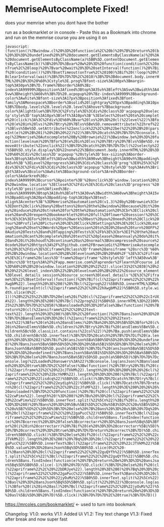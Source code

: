 # MemriseAutocomplete Fixed!
does your memrise when you dont have the bother

run as a bookmarklet or in console - Paste this as a Bookmark into chrome and run on the memrise course you are using it on

```javascript:(function()%7Bwindow.cl%20%3D%20function(a%2C%20b)%20%7B%20return%20(b%20%3D%3D%20undefined%20%3F%20document.getElementsByClassName(a)%20%3A%20document.getElementsByClassName(a)%5B0%5D.contentDocument.getElementsByClassName(b))%3B%20%7D%3Bvar%20w%20%3D%20function(condition%2C%20onTrue%2C%20loop)%20%7Bvar%20wait%20%3D%20setInterval(function()%20%7Bif%20(condition())%20%7BsetTimeout(onTrue%2C%20100)%3Bif%20(!loop)%20%7BclearInterval(wait)%3B%7D%7D%7D%2C%2010)%3B%7D%3Bdocument.body.innerHTML%20%2B%3D%20%60%3Cstyle%3E.prog%7Bfont-size%3A100px%3Bmargin-top%3A50px%3B%7D.frame%7Bborder%3A0%3Bz-index%3A99999%3Bposition%3Afixed%3Btop%3A35vh%3Bleft%3A5vw%3Bwidth%3A45vw%3Bheight%3A60vh%3B%7D%20.acpopup%20%7Bz-index%3A9999%3Bbackground-color%3Awhite%3Bfont-size%3A17px%3Bposition%3Afixed%3Bfont-family%3AMonospace%3Bborder%3Asolid%20lightgray%205px%3Bpadding%3A10px%3B%7Dbody.levels%20.levels%20.level%3Ahover%7Bbackground-color%3Alightblue%3B%7D%3C%2Fstyle%3E%3Cdiv%20class%3D'acpopup%20selectp'style%3D'top%3A10px%3Bleft%3A10px%3B'%3ESelect%20set%20to%20complete%20(click)%3A%3C%2Fdiv%3E%60%3Bvar%20lvs%20%3D%20cl(%22level%22)%3Bfor%20(e%20in%20lvs)%20%7Btry%20%7Blvs%5Be%5D.removeAttribute(%22href%22)%3Blvs%5Be%5D.setAttribute(%22onclick%22%2C%20%22be(%22%20%2B%20(parseInt(e)%20%2B%201)%20%2B%20%22)%22)%3B%7D%20catch%20%7B%7D%7Dconsole.log(%22Memrise%20Autocomplete%20By%20Brownie%22)%3Bwindow.be%20%3D%20function(levelnum)%20%7Bfor%20(e%20in%20lvs)%20%7Btry%20%7Blvs%5Be%5D.removeAttribute(%22onclick%22)%3B%7D%20catch%20%7B%7D%7Dcl(%22selectp%22)%5B0%5D.style.display%3D%22none%22%3Bdocument.body.innerHTML%20%2B%3D%20%60%3Cdiv%20class%3D'acpopup'%20style%3D'box-sizing%3Aborder-box%3Btop%3A5vh%3Bleft%3A5vw%3Bwidth%3A90vw%3Bheight%3A90vh%3Bpadding%3A5vh%3B'%3ELevel%20progress%3A%20%3Cdiv%20class%3D'prog'%3E0%25%3C%2Fdiv%3E%3C%2Fdiv%3E%3Cdiv%20class%3D'acpopup'%20style%3D'top%3A4vh%3Bright%3A5vw%3Bcolor%3Awhite%3Bbackground-color%3Ared%3Bborder-color%3Adarkred%3Bz-index%3A99999%3Bcursor%3Apointer%3B'%20onclick%3D'window.location%20%3D%20window.location'%3EClose%3C%2Fdiv%3E%3Cdiv%20class%3D'progress'%20style%3D'position%3Afixed%3Bz-index%3A99999%3Btop%3A10vh%3Bleft%3A30vw%3Bwidth%3A60vw%3Bheight%3A15vh%3Bpadding%3A20px%3Bpadding-top%3A10px%3Btext-align%3Acenter%3B'%3EMemrise%20automation%20(v1.3)%20by%20Brownie%3Cbr%3EDont%20click%20any%20buttons%20on%20the%20window%20because%20it%20may%20induce%20a%20stroke%20for%20the%20automation%20%3Cbr%3EClick%20close%20and%20reopen%20bookmarklet%20to%20full%20flower%20session!%20%3Cbr%3E%3Cb%3EFor%20this%20to%20work%20best%20you%20need%20to%20Click%20Your%20Profile%20Picture%20%3E%20Click%20Settings%20%3E%20Click%20Learing%20and%20set%20Words%20per%20Session%20to%2020%20and%20turn%20OFF%20Audio%20Tests%20and%20Tapping%20Tests%3C%2Fb%3E%3Cbr%3EIf%20the%20automation%20cant%20complete%20a%20test%2C%20please%20mannualy%20do%20it%20and%20it%20shoudl%20continue%20as%20normal%3BUncompressed%20source%20code%20at%20https%3A%2F%2Fgithub.com%2FBrownieGit%2FMemriseAutocomplete%20%3C%2Fdiv%3E%3Ciframe%20class%3D'frame%20ansiframe'%20src%3D'%60%20%2B%20window.location%20%2B%20levelnum%20%2B%20%60%2F'%3E%3C%2Fiframe%3E%3Ciframe%20class%3D'frame%20apriframe'%20style%3D'left%3A50vw%3B'%20src%3D'https%3A%2F%2Fapp.memrise.com%2Faprender%2Flearn%3Fcourse_id%3D%60%20%2B%20(window.location%20%2B%20%22%22).slice(31%2C%2038)%20%2B%20%22%26level_index%3D%22%2B%20levelnum%20%2B%20%22%26source_element%3Dlevel_details_session%26source_screen%3Dlevel_details'%3E%3C%2Fiframe%3E%22%3BsetInterval(function()%20%7Bif(cl(%22apriframe%22%2C%20%22hXwgbM%22).length%20%3E%200)%20%7Bcl(%22prog%22)%5B0%5D.innerHTML%3DMath.round(parseInt(cl(%22apriframe%22%2C%20%22hXwgbM%22)%5B0%5D.style.width.slice(0%2C-1)))%2B%22%25%22%3B%7D%20else%20if%20(cl(%22apriframe%22%2C%20%22cIrUXA%22).length%20%3E%200)%20%7Bcl(%22prog%22)%5B0%5D.innerHTML%3D%22100%25%22%3B%7D%7D%2C%2050)%3Bansloaded%20%3D%20false%3Bw(function()%20%7Breturn%20(cl(%22ansiframe%22%2C%20%22text-text%22).length%20%3E%200)%3B%7D%2C%20function()%20%7BansJson%20%3D%20%7B%7D%3BansElems%20%3D%20cl(%22ansiframe%22%2C%20%22text-text%22)%3Bfor%20(e%20in%20ansElems)%20%7Ba%20%3D%20%5B%5D%3Bfor%20(c%20in%20ansElems%5Be%5D.children)%20%7Btry%20%7Bif%20(ansElems%5Be%5D.children%5Bc%5D.classList.contains(%22col%22))%20%7Ba.push(ansElems%5Be%5D.children%5Bc%5D.innerText)%3B%7D%7D%20catch%20%7B%7D%7Dif%20(a.length%20%3D%3D%202)%20%7Bif%20(ansJson%5Ba%5B0%5D%5D%20%3D%3D%20undefined)%20%7BansJson%5Ba%5B0%5D%5D%20%3D%20%5Ba%5B1%5D%5D%3B%7D%20else%20%7BansJson%5Ba%5B0%5D%5D.push(a%5B1%5D)%3B%7Dif%20(ansJson%5Ba%5B1%5D%5D%20%3D%3D%20undefined)%20%7BansJson%5Ba%5B1%5D%5D%20%3D%20%5Ba%5B0%5D%5D%3B%7D%20else%20%7BansJson%5Ba%5B1%5D%5D.push(a%5B0%5D)%3B%7D%7D%7Dconsole.log(%22Loaded%20answers%3A%22)%3Bconsole.log(ansJson)%3Bansloaded%20%3D%20true%3B%7D%2C%20false)%3Bw(function()%20%7Btry%20%7Bif%20(cl(%22apriframe%22%2C%20%22cJTVkM%22).length%20%3D%3D%200%20%26%26cl(%22apriframe%22%2C%20%22bcYkMR%22).length%20%3D%3D%200)%20%7Bcl(%22apriframe%22%2C%20%22lisdcq%22)%5B0%5D.click()%3B%7D%7Dcatch%7B%7Dtry%7Bcl(%22apriframe%22%2C%20%22eydiph%22)%5B0%5D.click()%3B%7Dcatch%7B%7Dreturn%20(cl(%22apriframe%22%2C%20%22cJfsMF%22).length%20%3E%200%20%26%26%20ansloaded)%3B%7D%2C%20function()%20%7Bif%20(cl(%22apriframe%22%2C%20%22cwPimx%22).length%20!%3D%200)%20%7Bu%20%3D%20cl(%22apriframe%22%2C%20%22cwPimx%22)%5B0%5D.innerText.split(%22%5Cn%22)%3Bif%20(u.length%20%3D%3D%208)%20%7Bans%20%3D%20%5Bu%5B1%5D%2C%20u%5B3%5D%2C%20u%5B5%5D%2C%20u%5B7%5D%2C%20%5D%3B%7D%20else%20%7B%20ans%20%3D%20u%3B%20%7Dq%20%3D%20cl(%22apriframe%22%2C%20%22gaPucC%22)%5B0%5D.innerText%3Bcl(%22apriframe%22%2C%20%22cwPimx%22)%5B0%5D.children%5Bans.findIndex(function(e)%20%7Bcorrect%20%3D%20false%3Bcorrectarr%20%3D%20ansJson%5Bq%5D%3Bfor%20(i%20in%20correctarr)%20%7Bif%20(e%20%3D%3D%20correctarr%5Bi%5D)%20%7B%20correct%20%3D%20true%3B%20%7D%7Dreturn%20correct%3B%7D)%5D.children%5B0%5D.click()%3B%7D%20else%20if%20(cl(%22apriframe%22%2C%20%22cJTVkM%22).length%20%3E%200)%20%7Bq%20%3D%20cl(%22apriframe%22%2C%20%22gaPucC%22)%5B0%5D.innerText%3Bcl(%22apriframe%22%2C%20%22cJTVkM%22)%5B0%5D.value%20%3D%20ansJson%5Bq%5D%5B0%5D.slice(0%2C%20-1)%3Bans%20%3D%20cl(%22apriframe%22%2C%20%22guQYfh%22)%5B0%5D.innerText.split(%22%5Cn%22)%3Bcl(%22apriframe%22%2C%20%22guQYfh%22)%5B0%5D.children%5Bans.findIndex(function(e)%20%7B%20return%20e%20%3D%3D%20ansJson%5Bq%5D%5B0%5D.slice(-1)%3B%20%7D)%5D.click()%3B%7D%20else%20if%20(cl(%22apriframe%22%2C%20%22bDRJye%22).length%20%3E%200)%20%7Bq%20%3D%20cl(%22apriframe%22%2C%20%22gaPucC%22)%5B0%5D.innerText%3Bans%20%3D%20cl(%22apriframe%22%2C%20%22jyOuMz%22)%5B0%5D.innerText.split(%22%5Cn%22)%3Basl%20%3D%20ansJson%5Bq%5D%5B0%5D.split(%22%20%22)%3Bconsole.log(asl)%3Bfor%20(i%20in%20asl)%20%7Bcl(%22apriframe%22%2C%20%22jyOuMz%22)%5B0%5D.children%5Bans.findIndex(function(e)%20%7B%20return%20e%20%3D%3D%20asl%5Bi%5D%3B%20%7D)%5D.click()%3B%7D%7D%7D%2C%20true)%3B%7D%7D)()```

https://mrcoles.com/bookmarklet/ <- used to turn into bookmark

Changelog:
  V1.0: works
  V1.1: Added Ui
  V1.2: Tiny text change
  V1.3: Fixed after break and now super fast
